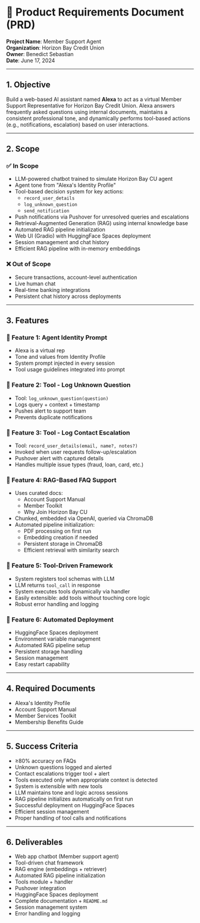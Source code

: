 # 📝 Product Requirements Document (PRD)

**Project Name**: Member Support Agent  
**Organization**: Horizon Bay Credit Union  
**Owner**: Benedict Sebastian  
**Date**: June 17, 2024

---

## 1. Objective

Build a web-based AI assistant named **Alexa** to act as a virtual Member Support Representative for Horizon Bay Credit Union. Alexa answers frequently asked questions using internal documents, maintains a consistent professional tone, and dynamically performs tool-based actions (e.g., notifications, escalation) based on user interactions.

---

## 2. Scope

### ✅ In Scope

- LLM-powered chatbot trained to simulate Horizon Bay CU agent
- Agent tone from "Alexa's Identity Profile"
- Tool-based decision system for key actions:
  - `record_user_details`
  - `log_unknown_question`
  - `send_notification`
- Push notifications via Pushover for unresolved queries and escalations
- Retrieval-Augmented Generation (RAG) using internal knowledge base
- Automated RAG pipeline initialization
- Web UI (Gradio) with HuggingFace Spaces deployment
- Session management and chat history
- Efficient RAG pipeline with in-memory embeddings

### ❌ Out of Scope

- Secure transactions, account-level authentication
- Live human chat
- Real-time banking integrations
- Persistent chat history across deployments

---

## 3. Features

### 🔹 Feature 1: Agent Identity Prompt

- Alexa is a virtual rep
- Tone and values from Identity Profile
- System prompt injected in every session
- Tool usage guidelines integrated into prompt

### 🔹 Feature 2: Tool - Log Unknown Question

- Tool: `log_unknown_question(question)`
- Logs query + context + timestamp
- Pushes alert to support team
- Prevents duplicate notifications

### 🔹 Feature 3: Tool - Log Contact Escalation

- Tool: `record_user_details(email, name?, notes?)`
- Invoked when user requests follow-up/escalation
- Pushover alert with captured details
- Handles multiple issue types (fraud, loan, card, etc.)

### 🔹 Feature 4: RAG-Based FAQ Support

- Uses curated docs:
  - Account Support Manual
  - Member Toolkit
  - Why Join Horizon Bay CU
- Chunked, embedded via OpenAI, queried via ChromaDB
- Automated pipeline initialization:
  - PDF processing on first run
  - Embedding creation if needed
  - Persistent storage in ChromaDB
  - Efficient retrieval with similarity search

### 🔹 Feature 5: Tool-Driven Framework

- System registers tool schemas with LLM
- LLM returns `tool_call` in response
- System executes tools dynamically via handler
- Easily extensible: add tools without touching core logic
- Robust error handling and logging

### 🔹 Feature 6: Automated Deployment

- HuggingFace Spaces deployment
- Environment variable management
- Automated RAG pipeline setup
- Persistent storage handling
- Session management
- Easy restart capability

---

## 4. Required Documents

- Alexa's Identity Profile
- Account Support Manual
- Member Services Toolkit
- Membership Benefits Guide

---

## 5. Success Criteria

- ≥80% accuracy on FAQs
- Unknown questions logged and alerted
- Contact escalations trigger tool + alert
- Tools executed only when appropriate context is detected
- System is extensible with new tools
- LLM maintains tone and logic across sessions
- RAG pipeline initializes automatically on first run
- Successful deployment on HuggingFace Spaces
- Efficient session management
- Proper handling of tool calls and notifications

---

## 6. Deliverables

- Web app chatbot (Member support agent)
- Tool-driven chat framework
- RAG engine (embeddings + retriever)
- Automated RAG pipeline initialization
- Tools module + handler
- Pushover integration
- HuggingFace Spaces deployment
- Complete documentation + `README.md`
- Session management system
- Error handling and logging
